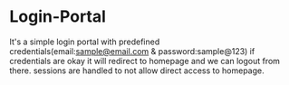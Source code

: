 # Login-Portal

It's a simple login portal with predefined credentials(email:sample@email.com & password:sample@123) 
if credentials are okay it will redirect to homepage and we can logout from there.
sessions are handled to not allow direct access to homepage.
